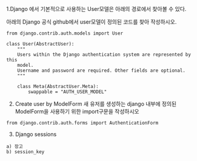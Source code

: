 1.Django 에서 기본적으로 사용하는 User모델은 아래의 경로에서 찾아볼 수 있다.

아래의 Django 공식 github에서 user모델이 정의된 코드를 찾아 작성하시오.

```
from django.contrib.auth.models import User
```

```
class User(AbstractUser):
    """
    Users within the Django authentication system are represented by this
    model.
    Username and password are required. Other fields are optional.
    """

    class Meta(AbstractUser.Meta):
        swappable = "AUTH_USER_MODEL"
```



2. Create user by ModelForm 새 유저를 생성하는 django 내부에 정의된 ModelForm을 사용하기 위한 import구문을 작성하시오

```
from django.contrib.auth.forms import AuthenticationForm
```



3. Django sessions 

```
a) 장고
b) session_key
```

